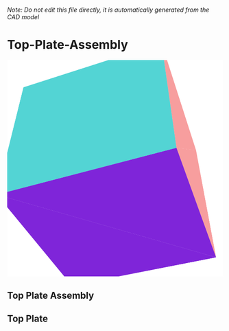 ###### Note: Do not edit this file directly, it is automatically generated from the CAD model

# Top-Plate-Assembly

![](/project.svg)

## Top Plate Assembly


## Top Plate


